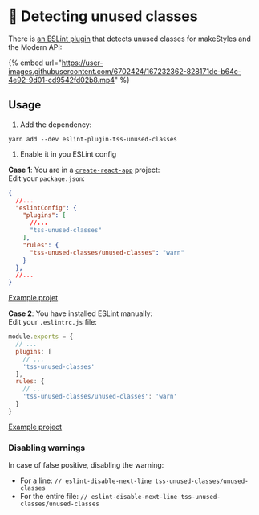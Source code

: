 # 🧹 Detecting unused classes

There is [an ESLint plugin](https://github.com/garronej/eslint-plugin-tss-unused-classes) that detects unused classes for makeStyles and the Modern API: &#x20;

{% embed url="https://user-images.githubusercontent.com/6702424/167232362-828171de-b64c-4e92-9d01-cd9542fd02b8.mp4" %}

## Usage

1. Add the dependency:

```
yarn add --dev eslint-plugin-tss-unused-classes
```

1. Enable it in you ESLint config

**Case 1**: You are in a [`create-react-app`](https://create-react-app.dev/) project:\
Edit your `package.json`:

```json
{
  //...
  "eslintConfig": {
    "plugins": [
      //...
      "tss-unused-classes"
    ],
    "rules": {
      "tss-unused-classes/unused-classes": "warn"
    }
  },
  //...
}
```

[Example projet](https://github.com/InseeFrLab/onyxia-web)

**Case 2**: You have installed ESLint manually:\
Edit your `.eslintrc.js` file:

```javascript
module.exports = {
  // ...
  plugins: [
    // ...
    'tss-unused-classes'
  ],
  rules: {
    // ...
    'tss-unused-classes/unused-classes': 'warn'
  }
}
```

[Example project](https://github.com/InseeFrLab/onyxia-ui)

### Disabling warnings

In case of false positive, disabling the warning:

* For a line: `// eslint-disable-next-line tss-unused-classes/unused-classes`
* For the entire file: `// eslint-disable-next-line tss-unused-classes/unused-classes`
